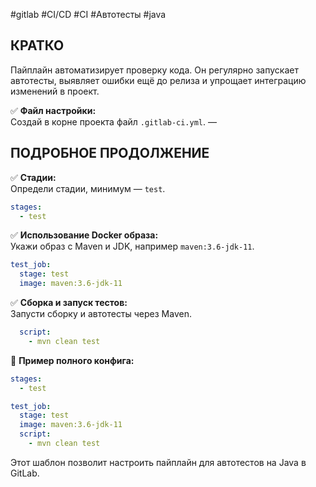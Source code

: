 #gitlab #CI/CD #CI #Автотесты #java

## **КРАТКО**

Пайплайн автоматизирует проверку кода. Он регулярно запускает автотесты, выявляет ошибки ещё до релиза и упрощает интеграцию изменений в проект.

✅ **Файл настройки:**  
Создай в корне проекта файл `.gitlab-ci.yml`.
—

## **ПОДРОБНОЕ ПРОДОЛЖЕНИЕ**

✅ **Стадии:**  
Определи стадии, минимум — `test`.

```yaml
stages:
  - test
```

✅ **Использование Docker образа:**  
Укажи образ с Maven и JDK, например `maven:3.6-jdk-11`.

```yaml
test_job:
  stage: test
  image: maven:3.6-jdk-11
```

✅ **Сборка и запуск тестов:**  
Запусти сборку и автотесты через Maven.

```yaml
  script:
    - mvn clean test
```

🔹 **Пример полного конфига:**

```yaml
stages:
  - test

test_job:
  stage: test
  image: maven:3.6-jdk-11
  script:
    - mvn clean test
```

Этот шаблон позволит настроить пайплайн для автотестов на Java в GitLab.